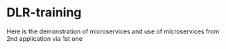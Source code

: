 # DLR-training
Here is the demonstration of microservices and use of microservices from 2nd application via 1st one
